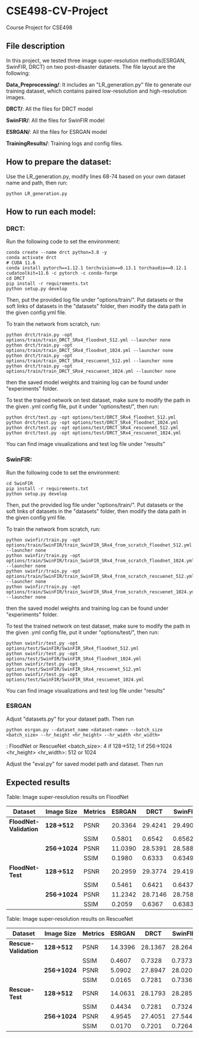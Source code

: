 # CSE498-CV-Project
Course Project for CSE498

## File description
In this project, we tested three image super-resolution methods(ESRGAN, SwinFIR, DRCT) on two post-disaster datasets. The file layout are the following:

**Data_Preprocessing/**: It includes an "LR_generation.py" file to generate our training dataset, which contains paired low-resolution and high-resolution images.

**DRCT/**: All the files for DRCT model

**SwinFIR/**: All the files for SwinFIR model

**ESRGAN/**: All the files for ESRGAN model

**TrainingResults/**: Training logs and config files.

## How to prepare the dataset:
Use the LR_generation.py, modify lines 68-74 based on your own dataset name and path, then run:

```
python LR_generation.py
```

## How to run each model:

### DRCT:

Run the following code to set the environment:

```
conda create --name drct python=3.8 -y
conda activate drct
# CUDA 11.6
conda install pytorch==1.12.1 torchvision==0.13.1 torchaudio==0.12.1 cudatoolkit=11.6 -c pytorch -c conda-forge
cd DRCT
pip install -r requirements.txt
python setup.py develop
```

Then, put the provided log file under "options/train/". Put datasets or the soft links of datasets in the "datasets" folder, then modify the data path in the given config yml file.

To train the network from scratch, run:
```
python drct/train.py -opt options/train/train_DRCT_SRx4_floodnet_512.yml --launcher none 
python drct/train.py -opt options/train/train_DRCT_SRx4_floodnet_1024.yml --launcher none 
python drct/train.py -opt options/train/train_DRCT_SRx4_rescuenet_512.yml --launcher none 
python drct/train.py -opt options/train/train_DRCT_SRx4_rescuenet_1024.yml --launcher none 
```
then the saved model weights and training log can be found under "experiments" folder.

To test the trained network on test dataset, make sure to modify the path in the given .yml config file, put it under "options/test/", then run:

```
python drct/test.py -opt options/test/DRCT_SRx4_floodnet_512.yml
python drct/test.py -opt options/test/DRCT_SRx4_floodnet_1024.yml
python drct/test.py -opt options/test/DRCT_SRx4_rescuenet_512.yml
python drct/test.py -opt options/test/DRCT_SRx4_rescuenet_1024.yml

```

You can find image visualizations and test log file under "results"

### SwinFIR:

Run the following code to set the environment:
```
cd SwinFIR
pip install -r requirements.txt
python setup.py develop
```

Then, put the provided log file under "options/train/". Put datasets or the soft links of datasets in the "datasets" folder, then modify the data path in the given config yml file.

To train the network from scratch, run:
```
python swinfir/train.py -opt options/train/SwinFIR/train_SwinFIR_SRx4_from_scratch_floodnet_512.yml --launcher none
python swinfir/train.py -opt options/train/SwinFIR/train_SwinFIR_SRx4_from_scratch_floodnet_1024.yml --launcher none
python swinfir/train.py -opt options/train/SwinFIR/train_SwinFIR_SRx4_from_scratch_rescuenet_512.yml --launcher none
python swinfir/train.py -opt options/train/SwinFIR/train_SwinFIR_SRx4_from_scratch_rescuenet_1024.yml --launcher none

```
then the saved model weights and training log can be found under "experiments" folder.

To test the trained network on test dataset, make sure to modify the path in the given .yml config file, put it under "options/test/", then run:

```
python swinfir/test.py -opt options/test/SwinFIR/SwinFIR_SRx4_floodnet_512.yml
python swinfir/test.py -opt options/test/SwinFIR/SwinFIR_SRx4_floodnet_1024.yml
python swinfir/test.py -opt options/test/SwinFIR/SwinFIR_SRx4_rescuenet_512.yml
python swinfir/test.py -opt options/test/SwinFIR/SwinFIR_SRx4_rescuenet_1024.yml
```

You can find image visualizations and test log file under "results"

### ESRGAN

Adjust "datasets.py" for your dataset path.
Then run
```
python esrgan.py --dataset_name <dataset-name> --batch_size <batch_size> --hr_height <hr_height> --hr_width <hr_width>
```
<dataset-name>: FloodNet or RescueNet
<batch_size>: 4 if 128->512; 1 if 256->1024
<hr_height> <hr_width>: 512 or 1024

Adjust the "eval.py" for saved model path and dataset. Then run

## Expected results

Table: Image super-resolution results on FloodNet

| Dataset                 | Image Size   | Metrics | ESRGAN  | DRCT    | SwinFIR |
| ----------------------- | ------------ | ------- | ------- | ------- | ------- |
| **FloodNet-Validation** | **128→512**  | PSNR    | 20.3364 | 29.4241 | 29.4903 |
|                         |              | SSIM    | 0.5801  | 0.6542  | 0.6562  |
|                         | **256→1024** | PSNR    | 11.0390 | 28.5391 | 28.5886 |
|                         |              | SSIM    | 0.1980  | 0.6333  | 0.6349  |
| **FloodNet-Test**       | **128→512**  | PSNR    | 20.2959 | 29.3774 | 29.4191 |
|                         |              | SSIM    | 0.5461  | 0.6421  | 0.6437  |
|                         | **256→1024** | PSNR    | 11.2342 | 28.7146 | 28.7588 |
|                         |              | SSIM    | 0.2059  | 0.6367  | 0.6383  |

Table: Image super-resolution results on RescueNet

| Dataset               | Image Size   | Metrics | ESRGAN  | DRCT    | SwinFIR |
| --------------------- | ------------ | ------- | ------- | ------- | ------- |
| **Rescue-Validation** | **128→512**  | PSNR    | 14.3396 | 28.1367 | 28.2643 |
|                       |              | SSIM    | 0.4607  | 0.7328  | 0.7373  |
|                       | **256→1024** | PSNR    | 5.0902  | 27.8947 | 28.0207 |
|                       |              | SSIM    | 0.0165  | 0.7281  | 0.7336  |
| **Rescue-Test**       | **128→512**  | PSNR    | 14.0631 | 28.1793 | 28.2856 |
|                       |              | SSIM    | 0.4434  | 0.7281  | 0.7324  |
|                       | **256→1024** | PSNR    | 4.9545  | 27.4051 | 27.5448 |
|                       |              | SSIM    | 0.0170  | 0.7201  | 0.7264  |


